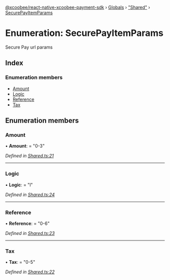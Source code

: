 [@xcoobee/react-native-xcoobee-payment-sdk](../README.md) › [Globals](../globals.md) › ["Shared"](../modules/_shared_.md) › [SecurePayItemParams](_shared_.securepayitemparams.md)

# Enumeration: SecurePayItemParams

Secure Pay url params

## Index

### Enumeration members

* [Amount](_shared_.securepayitemparams.md#amount)
* [Logic](_shared_.securepayitemparams.md#logic)
* [Reference](_shared_.securepayitemparams.md#reference)
* [Tax](_shared_.securepayitemparams.md#tax)

## Enumeration members

###  Amount

• **Amount**: = "0-3"

*Defined in [Shared.ts:21](https://github.com/XcooBee/payment-sdk-react-native/blob/bd7e09a/src/Shared.ts#L21)*

___

###  Logic

• **Logic**: = "l"

*Defined in [Shared.ts:24](https://github.com/XcooBee/payment-sdk-react-native/blob/bd7e09a/src/Shared.ts#L24)*

___

###  Reference

• **Reference**: = "0-6"

*Defined in [Shared.ts:23](https://github.com/XcooBee/payment-sdk-react-native/blob/bd7e09a/src/Shared.ts#L23)*

___

###  Tax

• **Tax**: = "0-5"

*Defined in [Shared.ts:22](https://github.com/XcooBee/payment-sdk-react-native/blob/bd7e09a/src/Shared.ts#L22)*
